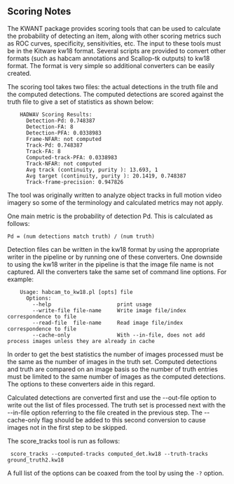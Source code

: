 Scoring Notes
-------------

The KWANT package provides scoring tools that can be used to
calculate the probability of detecting an item, along with other scoring
metrics such as ROC curves, specificity, sensitivities, etc. The input to
these tools must be in the Kitware kw18 format. Several scripts are provided to
convert other formats (such as habcam annotations and Scallop-tk outputs) to
kw18 format. The format is very simple so additional converters can be easily
created.

The scoring tool takes two files: the actual detections in the truth
file and the computed detections. The computed detections are scored
against the truth file to give a set of statistics as shown below:

```
    HADWAV Scoring Results:
      Detection-Pd: 0.748387
      Detection-FA: 8
      Detection-PFA: 0.0338983
      Frame-NFAR: not computed
      Track-Pd: 0.748387
      Track-FA: 8
      Computed-track-PFA: 0.0338983
      Track-NFAR: not computed
      Avg track (continuity, purity ): 13.693, 1
      Avg target (continuity, purity ): 20.1419, 0.748387
      Track-frame-precision: 0.947826
```

The tool was originally written to analyze object tracks in full
motion video imagery so some of the terminology and calculated metrics
may not apply.

One main metric is the probability of detection Pd. This is calculated
as follows:

    Pd = (num detections match truth) / (num truth)

Detection files can be written in the kw18 format by using the
appropriate writer in the pipeline or by running one of these
converters. One downside to using the kw18 writer in the pipeline is
that the image file name is not captured.  All the converters take the
same set of command line options. For example:

```
    Usage: habcam_to_kw18.pl [opts] file
      Options:
        --help                     print usage
        --write-file file-name     Write image file/index correspondence to file
        --read-file  file-name     Read image file/index correspondence to file
        --cache-only               With --in-file, does not add process images unless they are already in cache
```

In order to get the best statistics the number of images processed
must be the same as the number of images in the truth set. Computed
detections and truth are compared on an image basis so the number of
truth entries must be limited to the same number of images as the
computed detections. The options to these converters aide in this regard.

Calculated detections are converted first and use the --out-file
option to write out the list of files processed. The truth set is
processed next with the --in-file option referring to the file created
in the previous step. The --cache-only flag should be added to this
second conversion to cause images not in the first step to be skipped.

The score_tracks tool is run as follows:

     score_tracks --computed-tracks computed_det.kw18 --truth-tracks ground_truth2.kw18

A full list of the options can be coaxed from the tool by using the `-?` option.
